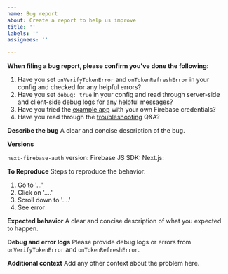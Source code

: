 ```yaml
---
name: Bug report
about: Create a report to help us improve
title: ''
labels: ''
assignees: ''

---
```


**When filing a bug report, please confirm you've done the following:**

1. Have you set `onVerifyTokenError` and `onTokenRefreshError` in your config and checked for any helpful errors?
2. Have you set `debug: true` in your config and read through server-side and client-side debug logs for any helpful messages?
3. Have you tried the [example app](https://github.com/gladly-team/next-firebase-auth/tree/main/example) with your own Firebase credentials?
4. Have you read through the [troubleshooting](https://github.com/gladly-team/next-firebase-auth#troubleshooting) Q&A?

**Describe the bug**
A clear and concise description of the bug.

**Versions**

`next-firebase-auth` version: 
Firebase JS SDK: 
Next.js: 

**To Reproduce**
Steps to reproduce the behavior:
1. Go to '...'
2. Click on '....'
3. Scroll down to '....'
4. See error

**Expected behavior**
A clear and concise description of what you expected to happen.

**Debug and error logs**
Please provide debug logs or errors from `onVerifyTokenError` and `onTokenRefreshError`.

**Additional context**
Add any other context about the problem here.
